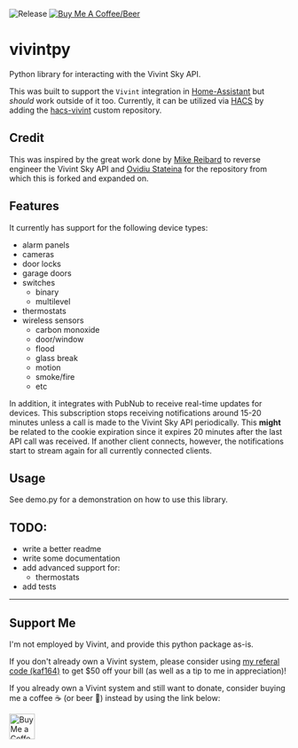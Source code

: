 ![Release](https://img.shields.io/github/v/release/natekspencer/vivintpy?style=for-the-badge)
[![Buy Me A Coffee/Beer](https://img.shields.io/badge/Buy_Me_A_☕/🍺-F16061?style=for-the-badge&logo=ko-fi&logoColor=white&labelColor=grey)](https://ko-fi.com/natekspencer)

# vivintpy

Python library for interacting with the Vivint Sky API.

This was built to support the `Vivint` integration in [Home-Assistant](https://www.home-assistant.io/) but _should_ work outside of it too. Currently, it can be utilized via [HACS](https://hacs.xyz/) by adding the [hacs-vivint](https://github.com/natekspencer/hacs-vivint) custom repository.

## Credit

This was inspired by the great work done by [Mike Reibard](https://github.com/Riebart/vivint.py) to reverse engineer the Vivint Sky API and [Ovidiu Stateina](https://github.com/ovirs/pyvivint) for the repository from which this is forked and expanded on.

## Features

It currently has support for the following device types:

- alarm panels
- cameras
- door locks
- garage doors
- switches
  - binary
  - multilevel
- thermostats
- wireless sensors
  - carbon monoxide
  - door/window
  - flood
  - glass break
  - motion
  - smoke/fire
  - etc

In addition, it integrates with PubNub to receive real-time updates for devices. This subscription stops receiving notifications around 15-20 minutes unless a call is made to the Vivint Sky API periodically. This **might** be related to the cookie expiration since it expires 20 minutes after the last API call was received. If another client connects, however, the notifications start to stream again for all currently connected clients.

## Usage

See demo.py for a demonstration on how to use this library.

## TODO:

- write a better readme
- write some documentation
- add advanced support for:
  - thermostats
- add tests

---

## Support Me

I'm not employed by Vivint, and provide this python package as-is.

If you don't already own a Vivint system, please consider using [my referal code (kaf164)](https://www.vivint.com/get?refCode=kaf164&exid=165211vivint.com/get?refCode=kaf164&exid=165211) to get $50 off your bill (as well as a tip to me in appreciation)!

If you already own a Vivint system and still want to donate, consider buying me a coffee ☕ (or beer 🍺) instead by using the link below:

<a href='https://ko-fi.com/natekspencer' target='_blank'><img height='35' style='border:0px;height:46px;' src='https://az743702.vo.msecnd.net/cdn/kofi3.png?v=0' border='0' alt='Buy Me a Coffee at ko-fi.com' />

